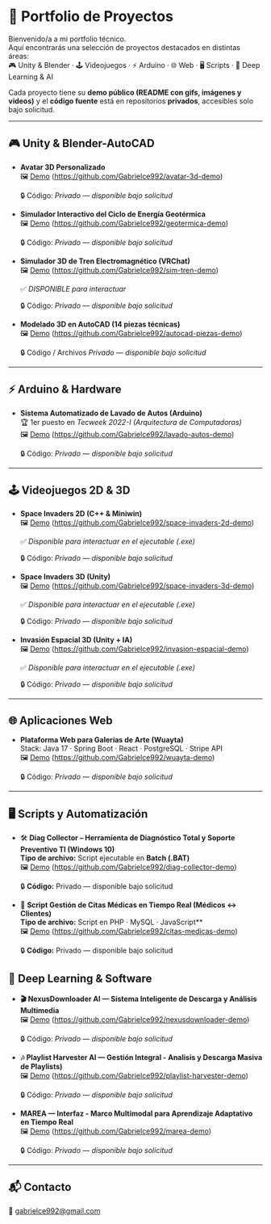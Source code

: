 # 🌟 Portfolio de Proyectos

Bienvenido/a a mi portfolio técnico.  
Aquí encontrarás una selección de proyectos destacados en distintas áreas:  
🎮 Unity & Blender · 🕹️ Videojuegos · ⚡ Arduino · 🌐 Web · 🖥️ Scripts · 🤖 Deep Learning & AI  

Cada proyecto tiene su **demo público (README con gifs, imágenes y videos)** y el **código fuente** está en repositorios **privados**, accesibles solo bajo solicitud.

---

## 🎮 Unity & Blender-AutoCAD
- **Avatar 3D Personalizado**  
  🖼️ [Demo](https://github.com/Gabrielce992/avatar-3d-demo) (https://github.com/Gabrielce992/avatar-3d-demo)
  
  🔒 Código: *Privado — disponible bajo solicitud*  


- **Simulador Interactivo del Ciclo de Energía Geotérmica**  
  🖼️ [Demo](https://github.com/Gabrielce992/geotermica-demo)  (https://github.com/Gabrielce992/geotermica-demo)
  
  🔒 Código: *Privado — disponible bajo solicitud*  


- **Simulador 3D de Tren Electromagnético (VRChat)**  
  🖼️ [Demo](https://github.com/Gabrielce992/sim-tren-demo)  (https://github.com/Gabrielce992/sim-tren-demo)
  
  ✅ *DISPONIBLE para interactuar*
  
  🔒 Código: *Privado — disponible bajo solicitud*   
     

- **Modelado 3D en AutoCAD (14 piezas técnicas)**  
  🖼️ [Demo](https://github.com/Gabrielce992/autocad-piezas-demo) (https://github.com/Gabrielce992/autocad-piezas-demo)
  
  🔒 Código / Archivos *Privado — disponible bajo solicitud*   

---

## ⚡ Arduino & Hardware
- **Sistema Automatizado de Lavado de Autos (Arduino)**  
  🏆 1er puesto en *Tecweek 2022-I (Arquitectura de Computadoras)*  
  🖼️ [Demo](https://github.com/Gabrielce992/lavado-autos-demo)  (https://github.com/Gabrielce992/lavado-autos-demo)
   
  🔒 Código: *Privado — disponible bajo solicitud*  
  
---
## 🕹️ Videojuegos 2D & 3D
- **Space Invaders 2D (C++ & Miniwin)**  
  🖼️ [Demo](https://github.com/Gabrielce992/space-invaders-2d-demo)  (https://github.com/Gabrielce992/space-invaders-2d-demo)
  
  ✅ *Disponible para interactuar en el ejecutable (.exe)*
  
  🔒 Código: *Privado — disponible bajo solicitud*  
- **Space Invaders 3D (Unity)**  
  🖼️ [Demo](https://github.com/Gabrielce992/space-invaders-3d-demo)  (https://github.com/Gabrielce992/space-invaders-3d-demo)
  
  ✅ *Disponible para interactuar en el ejecutable (.exe)*
  
  🔒 Código: *Privado — disponible bajo solicitud*  
  
- **Invasión Espacial 3D (Unity + IA)**  
  🖼️ [Demo](https://github.com/Gabrielce992/invasion-espacial-demo) (https://github.com/Gabrielce992/invasion-espacial-demo)
  
  ✅ *Disponible para interactuar en el ejecutable (.exe)*
    
  🔒 Código: *Privado — disponible bajo solicitud*  
  
---

## 🌐 Aplicaciones Web
- **Plataforma Web para Galerías de Arte (Wuayta)**  
  Stack: Java 17 · Spring Boot · React · PostgreSQL · Stripe API  
  🖼️ [Demo](https://github.com/Gabrielce992/wuayta-demo)   (https://github.com/Gabrielce992/wuayta-demo)
  
  🔒 Código: *Privado — disponible bajo solicitud*   
  
---
## 🖥️ Scripts y Automatización

- 🛠️ **Diag Collector – Herramienta de Diagnóstico Total y Soporte Preventivo TI (Windows 10)**  
  **Tipo de archivo:** Script ejecutable en **Batch (.BAT)**  
  🖼️ [Demo](https://github.com/Gabrielce992/diag-collector-demo)   (https://github.com/Gabrielce992/diag-collector-demo)
  
  🔒 **Código:** Privado — disponible bajo solicitud  

- 📅 **Script Gestión de Citas Médicas en Tiempo Real (Médicos ↔ Clientes)**  
  **Tipo de archivo:** Script en PHP · MySQL · JavaScript**  
  🖼️ [Demo](https://github.com/Gabrielce992/citas-medicas-demo) (https://github.com/Gabrielce992/citas-medicas-demo)
   
  🔒 **Código:** Privado — disponible bajo solicitud  


## 🤖 Deep Learning & Software
- **🎬 NexusDownloader AI — Sistema Inteligente de Descarga y Análisis Multimedia**  
  🖼️ [Demo](https://github.com/Gabrielce992/nexusdownloader-demo)  (https://github.com/Gabrielce992/nexusdownloader-demo)
  
  🔒 Código: *Privado — disponible bajo solicitud*  

- **🎶 Playlist Harvester AI — Gestión Integral - Analisis y Descarga Masiva de Playlists)**  
  🖼️ [Demo](https://github.com/Gabrielce992/playlist-harvester-demo) (https://github.com/Gabrielce992/playlist-harvester-demo)
  
  🔒 Código: *Privado — disponible bajo solicitud*  

- **MAREA — Interfaz - Marco Multimodal para Aprendizaje Adaptativo en Tiempo Real**  
  🖼️ [Demo](https://github.com/Gabrielce992/marea-demo)  (https://github.com/Gabrielce992/marea-demo)
  
  🔒 Código: *Privado — disponible bajo solicitud*  

---

## 📬 Contacto
📧 gabrielce992@gmail.com  


